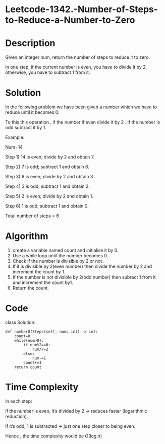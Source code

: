 # Leetcode-1342.-Number-of-Steps-to-Reduce-a-Number-to-Zero

# Description
Given an integer num, return the number of steps to reduce it to zero.

In one step, if the current number is even, you have to divide it by 2, otherwise, you have to subtract 1 from it.

# Solution
In the following problem we have been given a number which we have to reduce until it becomes 0.

To this this operation , if the number if even divide it by 2 .
If the number is odd subtract it by 1.

Example:

Num=14

Step 1) 14 is even; divide by 2 and obtain 7. 

Step 2) 7 is odd; subtract 1 and obtain 6.

Step 3) 6 is even; divide by 2 and obtain 3. 

Step 4) 3 is odd; subtract 1 and obtain 2. 

Step 5) 2 is even; divide by 2 and obtain 1. 

Step 6) 1 is odd; subtract 1 and obtain 0.

Total number of steps = 6

# Algorithm
1. create a variable named count and initialise it by 0.
2. Use a while loop until the number becomes 0.
3. Check if the number is divisible by 2 or not .
4. If it is divisible by 2(even number) then divide the number by 2 and increment the count by 1.
5. If the number is not divisible by 2(odd number) then subract 1 from it and increment the count by1.
6. Return the count.

# Code
class Solution:

    def numberOfSteps(self, num: int) -> int:
        count=0
        while(num>0):
            if num%2==0:
                num//=2
            else:
                num-=1
            count+=1
        return count
# Time Complexity
In each step:

  If the number is even, it’s divided by 2 → reduces faster (logarithmic reduction).

  If it’s odd, 1 is subtracted → just one step closer to being even.

Hence , the time complexity would be O(log n)

